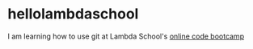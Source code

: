 # hellolambdaschool
I am learning how to use git at Lambda School's [online code bootcamp](https://lambdaschool.com/mini-bootcamp)
